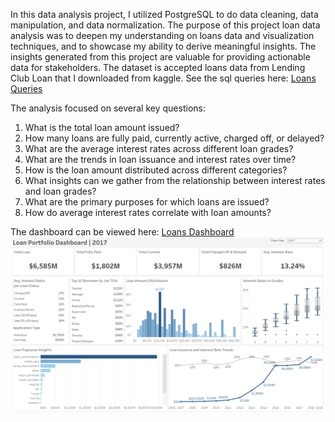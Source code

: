 In this data analysis project, I utilized PostgreSQL to do data cleaning, data manipulation, and data normalization. The purpose of this project loan data analysis was to deepen my understanding on loans data and visualization techniques, and to showcase my ability to derive meaningful insights. The insights generated from this project are valuable for providing actionable data for stakeholders. The dataset is accepted loans data from Lending Club Loan that I downloaded from kaggle. See the sql queries here: [Loans Queries](./sql_queries/loans_query.sql)

The analysis focused on several key questions:
1. What is the total loan amount issued?
2. How many loans are fully paid, currently active, charged off, or delayed?
3. What are the average interest rates across different loan grades?
4. What are the trends in loan issuance and interest rates over time?
5. How is the loan amount distributed across different categories?
6. What insights can we gather from the relationship between interest rates and loan grades?
7. What are the primary purposes for which loans are issued?
8. How do average interest rates correlate with loan amounts?

The dashboard can be viewed here: [Loans Dashboard](https://public.tableau.com/app/profile/steven.vincent.zabala/viz/loans_dashboard/Dashboard12)
![Loans_dashboard](https://github.com/vincez09/Portfolio/blob/main/Lending_club_loan_data_analysis/images/loans_dashboard.PNG)

